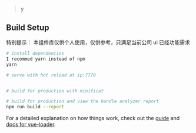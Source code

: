 #

> y

## Build Setup

特别提示： 本组件库仅供个人使用，仅供参考，只满足当前公司 ui 已经功能需求

```bash
# install dependencies
I recommed yarn instead of npm
yarn

# serve with hot reload at ip:7770


# build for production with minificat

# build for production and view the bundle analyzer report
npm run build --report
```

For a detailed explanation on how things work, check out the [guide](http://vuejs-templates.github.io/webpack/) and [docs for vue-loader](http://vuejs.github.io/vue-loader).
